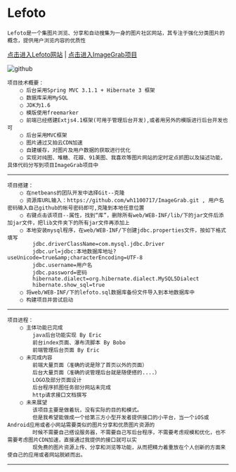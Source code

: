 Lefoto
=====
    Lefoto是一个集图片浏览、分享和自动搜集为一身的图片社区网站，其专注于强化分类图片的概念，提供用户浏览内容的优质性

[点击进入Lefoto网站](http://www.lefoto.me)  |  [点击进入ImageGrab项目](https://github.com/wh1100717/ImageGrab)

![github](https://raw.github.com/wh1100717/lefoto/master/web/resource/images/intro/website.png) 

    项目技术概要：
        ○ 后台采用Spring MVC 3.1.1 + Hibernate 3 框架
        ○ 数据库采用MySQL
        ○ JDK为1.6
        ○ 模版使用freemarker
        ○ 前端已经搭建Extjs4.1框架(可用于管理后台开发),或者用另外的模版进行后台开发也可
        ○ 后台采用MVC框架
        ○ 图片通过又拍云CDN加速
        ○ 自建缓存，对图片及用户数据的获取进行优化
        ○ 实现对纯图、堆糖、花瓣、91美图、我喜欢等图片网站的定时定点抓图以及描述功能，具体代码分写到项目ImageGrab项目中 
------
    项目搭建：
        ○ 在netbeans的团队开发中选择Git--克隆
        ○ 资源库URL输入：https://github.com/wh1100717/ImageGrab.git , 用户名密码输入自己github的帐号密码即可,克隆到本地任意位置
        ○ 右键点击该项目--属性，找到“库”，删除所有web/WEB-INF/lib/下的jar文件后添加jar文件，把lib文件夹下的所有jar文件再添加上
        ○ 本地安装mysql程序，在web/WEB-INF/下创建jdbc.properties文件，按如下格式填写
            jdbc.driverClassName=com.mysql.jdbc.Driver
            jdbc.url=jdbc:本地数据库地址?useUnicode=true&amp;characterEncoding=UTF-8
            jdbc.username=用户名
            jdbc.password=密码
            hibernate.dialect=org.hibernate.dialect.MySQL5Dialect
            hibernate.show_sql=true
        ○ 将web/WEB-INF/下的lefoto.sql数据库备份文件导入到本地数据库中
        ○ 构建项目并尝试启动 
------
    项目进程：
        ○ 主体功能已完成
            java后台功能实现 By Eric
            前台index页面、瀑布流脚本 By Bobo
            前端管理后台页面 By Eric
        ○ 未完成内容
            前端大量页面（准确的说是除了首页以外的页面）
            后台大量页面（准确的说管理后台就是随便搭的....）
            LOGO及部分页面设计
            后台程序抓图任务部分网站未完成
            http请求接口文档撰写
        ○ 未来展望
            该项目主要是做着玩，没有实际的目的和模式。
            但是我希望能做成一个给第三方小型开发者提供接口的小平台，当一个iOS或Android应用或者小网站需要类似的图片分享和优质图片资源的
            时候不需要自己搭设服务器，不需要自己写后台程序，不需要考虑规模和优化，也不需要考虑图片CDN加速，直接通过我提供的接口就可以实
            现免费的图片资源上传、分享和浏览等功能，从而把精力着重放在个人创新的方面来使自己的应用或者网站脱颖而出。
------
